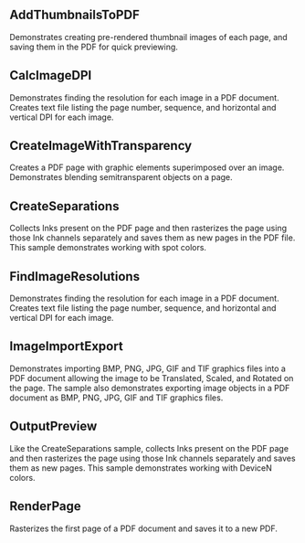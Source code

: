 ## AddThumbnailsToPDF
Demonstrates creating pre-rendered thumbnail images of each page, and saving them in the PDF for quick previewing.

## CalcImageDPI
Demonstrates finding the resolution for each image in a PDF document. Creates text file listing the page number, sequence, and horizontal and vertical DPI for each image.

## CreateImageWithTransparency
Creates a PDF page with graphic elements superimposed over an image. Demonstrates blending semitransparent objects on a page.

## CreateSeparations
Collects Inks present on the PDF page and then rasterizes the page using those Ink channels separately and saves them as new pages in the PDF file. This sample demonstrates working with spot colors.

## FindImageResolutions
Demonstrates finding the resolution for each image in a PDF document. Creates text file listing the page number, sequence, and horizontal and vertical DPI for each image.

## ImageImportExport
Demonstrates importing BMP, PNG, JPG, GIF and TIF graphics files into a PDF document allowing the image to be Translated, Scaled, and Rotated on the page. The sample also demonstrates exporting image objects in a PDF document as BMP, PNG, JPG, GIF and TIF graphics files. 

## OutputPreview
Like the CreateSeparations sample, collects Inks present on the PDF page and then rasterizes the page using those Ink channels separately and saves them as new pages. This sample demonstrates working with DeviceN colors.

## RenderPage
Rasterizes the first page of a PDF document and saves it to a new PDF.
